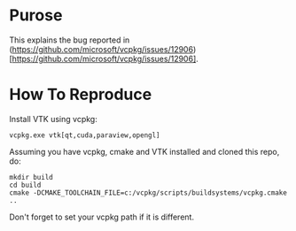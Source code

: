 # Purose

This explains the bug reported in (https://github.com/microsoft/vcpkg/issues/12906)[https://github.com/microsoft/vcpkg/issues/12906].

# How To Reproduce

Install VTK using vcpkg:

```
vcpkg.exe vtk[qt,cuda,paraview,opengl]
```

Assuming you have vcpkg, cmake and VTK installed and cloned this repo, do:

```
mkdir build
cd build
cmake -DCMAKE_TOOLCHAIN_FILE=c:/vcpkg/scripts/buildsystems/vcpkg.cmake ..
```

Don't forget to set your vcpkg path if it is different.